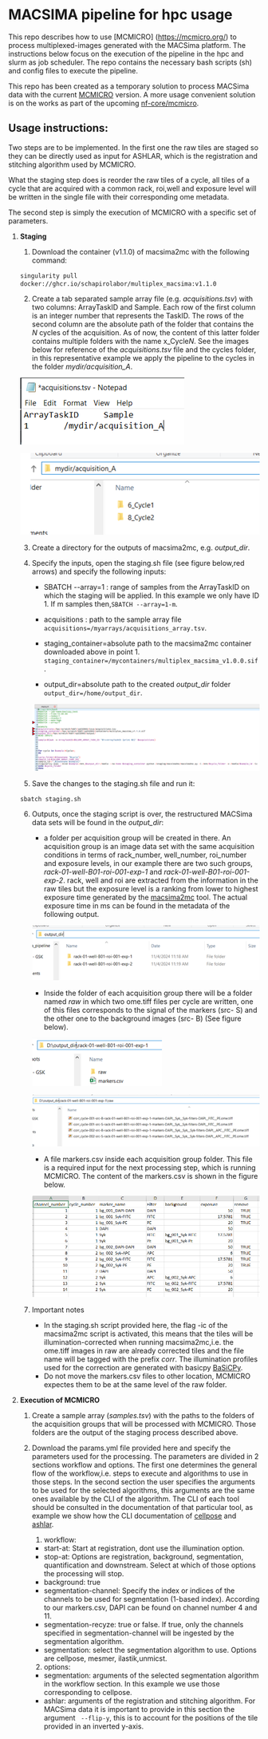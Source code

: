 # MACSIMA pipeline for hpc usage
This repo describes how to use [MCMICRO] (https://mcmicro.org/) to process multiplexed-images generated with the MACSima platform.  The instructions below focus on the execution of the pipeline in the hpc and slurm as job scheduler.
The repo contains the necessary bash scripts (sh) and config files to execute the pipeline.

This repo has been created as a temporary solution to process MACSima data with the current [MCMICRO](https://mcmicro.org/) version.  A more usage convenient solution is on the works as part of the upcoming [nf-core/mcmicro](https://nf-co.re/mcmicro/dev).

## Usage instructions:
Two steps are to be implemented. In the first one the raw tiles are staged so they can be directly used as input for ASHLAR, which is the registration and stitching algorithm used by MCMICRO. 

What the staging step does is reorder the raw tiles of a cycle, all tiles of a cycle that are acquired with a common rack, roi,well and exposure level will be written in the single file with their corresponding ome metadata.  

The second step is simply the execution of MCMICRO with a specific set of parameters.

1. **Staging**

    1. Download the container (v1.1.0) of macsima2mc  with the following command:
    ``` 
    singularity pull docker://ghcr.io/schapirolabor/multiplex_macsima:v1.1.0 
    ```

    2. Create a tab separated sample array file (e.g. *acquisitions.tsv*) with two columns: ArrayTaskID and Sample.  Each row of the first column is an integer number that represents the TaskID.  The rows of the second column are the absolute path of the folder that contains the *N* cycles of the acquisition.  As of now, the content of this latter folder contains multiple folders with the name x_Cycle*N*.  See the images below for reference of the *acquisitions.tsv* file and the cycles folder, in this representative example we apply the pipeline to the cycles in the folder *mydir/acquisition_A*.

    ![Screenshot of the sample array file](https://github.com/SchapiroLabor/macsima_pipeline/blob/main/figs/sample_array_tsv_example.PNG)

    ![Screenshot of cycles inside acquisition_A](https://github.com/SchapiroLabor/macsima_pipeline/blob/main/figs/acquisition_A.png?raw=true)


    3. Create a directory for the outputs of macsima2mc, e.g. *output_dir*. 

    4. Specify the inputs, open the staging.sh file (see figure below,red arrows) and specify the following inputs:

        - SBATCH --array=1 : range of samples from the ArrayTaskID on which the staging will be applied.  In this example we only have ID 1. If m samples then,```SBATCH --array=1-m```.

        - acquisitions : path to the sample array file ```acquisitions=/myarrays/acquisitions_array.tsv```.

        - staging_container=absolute path to the macsima2mc container downloaded above in point 1.``` staging_container=/mycontainers/multiplex_macsima_v1.0.0.sif```.
        - output_dir=absolute path to the created *output_dir* folder ```output_dir=/home/output_dir```.

        ![Screenshot of staging.sh](https://github.com/SchapiroLabor/macsima_pipeline/blob/main/figs/staging_sh_screenshot.PNG)

    5. Save the changes to the staging.sh file and run it:
    ``` 
    sbatch staging.sh
    ``` 
    6. Outputs, once the staging script is over, the restructured MACSima data sets will be found in the *output_dir*:

        - a folder per acquisition group will be created in there.  An acquisition group is an image data set with the same acquisition conditions in terms of rack_number, well_number, roi_number and exposure levels,  in our example there are two such groups, *rack-01-well-B01-roi-001-exp-1* and *rack-01-well-B01-roi-001-exp-2*.  rack, well and roi are extracted from the information in the raw tiles but the exposure level is a ranking from lower to highest exposure time generated by the [macsima2mc](https://github.com/SchapiroLabor/multiplex_macsima/tree/main/macsima2mc) tool.  The actual exposure time in ms can be found in the metadata of the following output.

        ![Screenshot of output_dir content](https://github.com/SchapiroLabor/macsima_pipeline/blob/main/figs/output_dir.png)
        
        - Inside the folder of each acquisition group there will be a folder named *raw* in which  two ome.tiff files per cycle are written, one of this files corresponds to the signal of the markers (src- S) and the other one to the background images (src- B) (See figure below).

        ![Screenshot of acquisition group content](https://github.com/SchapiroLabor/macsima_pipeline/blob/main/figs/raw_folder.PNG)

        ![Screenshot of acquisition raw content](https://github.com/SchapiroLabor/macsima_pipeline/blob/main/figs/raw_content.png)

        - A file markers.csv inside each acquisition group folder.  This file is a required input for the next processing step, which is running MCMICRO.  The content of the markers.csv is shown in the figure below.
         
         ![Screenshot of markers.csv](https://github.com/SchapiroLabor/macsima_pipeline/blob/main/figs/markers_csv.PNG)

    7. Important notes

        - In the staging.sh script provided here, the flag -ic of the macsima2mc script is activated, this means that the tiles will be illumination-corrected when running macsima2mc,i.e. the ome.tiff images in raw are already corrected tiles and the file name will be tagged with the prefix *corr*.  The illumination profiles used for the correction are generated with basicpy [BaSiCPy](https://pypi.org/project/BaSiCPy/).
        - Do not move the markers.csv files to other location, MCMICRO expectes them to be at the same level of the raw folder. 


2. **Execution of MCMICRO**

    1. Create a sample array (*samples.tsv*) with the paths to the folders of the acquisition groups that will be processed with MCMICRO.  Those folders are the output of the staging process described above.

    2. Download the params.yml file provided here and specify the parameters used for the processing.  The parameters are divided in 2 sections workflow and options.  The first one determines the general flow of the workflow,i.e.  steps to execute and algorithms to use in those steps. 
    In the second section the user specifies the arguments to be used for the selected algorithms, this arguments are the same ones available by the CLI of the algorithm.  The CLI of each tool should be consulted in the documentation of that particular tool, as example we show how the CLI documentation of [cellpose](https://cellpose.readthedocs.io/en/latest/cli.html) and [ashlar](https://github.com/labsyspharm/ashlar?search=1).

        1. workflow: 

        - start-at: Start at registration, dont use the illumination option.
        - stop-at: Options are registration, background, segmentation, quantification and downstream.  Select at which of those options the processing will stop.
        - background: true 
        - segmentation-channel: Specify the index or indices of the channels to be used for segmentation (1-based index).  According to our markers.csv, DAPI can be found on channel number 4 and 11.
        - segmentation-recyze: true or false.  If true, only the channels specified in segmentation-channel will be ingested by the segmentation algorithm.
        - segmentation: select the segmentation algorithm to use.  Options are cellpose, mesmer, ilastik,unmicst.
       
        2. options:

        - segmentation: arguments of the selected segmentation algorithm in the workflow section.  In this example we use those corresponding to cellpose.
        - ashlar: arguments of the registration and stitching algorithm.  For MACSima data it is important to provide in this section the argument  ``` --flip-y```, this is to account for the positions of the tile provided in an inverted y-axis.




    





